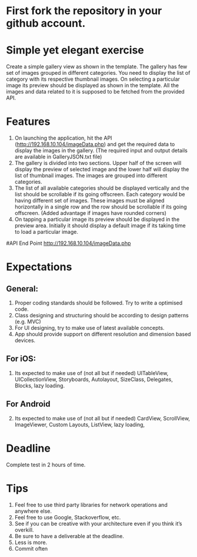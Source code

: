# First fork the repository in your github account.

# Simple yet elegant exercise
Create a simple gallery view as shown in the template. The gallery has few set of images grouped in different categories. You need to display the list of category with its respective thumbnail images. On selecting a particular image its preview should be displayed as shown in the template. All the images and data related to it is supposed to be fetched from the provided API.

# Features
1. On launching the application, hit the API (http://192.168.10.104/imageData.php) and get the required data to display the images in the gallery. (The required input and output details are available in GalleryJSON.txt file)
2. The gallery is divided into two sections. Upper half of the screen will display the preview of selected image and the lower half will display the list of thumbnail images. The images are grouped into different categories.
3. The list of all available categories should be displayed vertically and the list should be scrollable if its going offscreen. Each category would be having different set of images. These images must be aligned horizontally in a single row and the row should be scrollable if its going offscreen. (Added advantage if images have rounded corners)
4. On tapping a particular image its preview should be displayed in the preview area. Initially it should display a default image if its taking time to load a particular image.

#API End Point 
http://192.168.10.104/imageData.php

# Expectations
## General:
1. Proper coding standards should be followed. Try to write a optimised code. 
2. Class designing and structuring should be according to design patterns (e.g. MVC)
3. For UI designing, try to make use of latest available concepts.
4. App should provide support on different resolution and dimension based devices.    

## For iOS:
1. Its expected to make use of (not all but if needed) UITableView, UICollectionView, Storyboards, Autolayout, SizeClass, Delegates, Blocks, lazy loading.

## For Android
2. Its expected to make use of (not all but if needed) CardView, ScrollView, ImageViewer, Custom Layouts, ListView, lazy loading,


# Deadline
Complete test in 2 hours of time.

# Tips
1. Feel free to use third party libraries for network operations and anywhere else.
2. Feel free to use Google, Stackoverflow, etc.
3. See if you can be creative with your architecture even if you think it’s overkill.
4. Be sure to have a deliverable at the deadline.
5. Less is more.
6. Commit often

